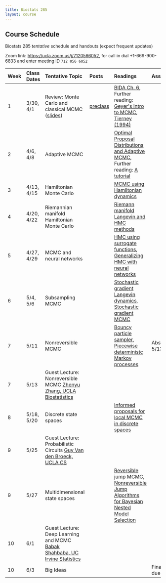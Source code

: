```yaml
---
title: Biostats 285
layout: course
---
```


## Course Schedule

Biostats 285 _tentative_ schedule and handouts (expect frequent updates)

Zoom link: <https://ucla.zoom.us/j/7120566052>, for call in dial +1-669-900-6833 and enter meeting ID `712 056 6052`

| Week | Class Dates | Tentative Topic | Posts | Readings | Assignments
|:-----------|:-----------|:------------|:------------|:------------|:------------|
|  1 | 3/30, 4/1   | Review: Monte Carlo and classical MCMC ([slides](https://ucla-biostats-285.github.io/slides/ABC_Lecture1.pdf)) | [preclass](https://ucla-biostats-285.github.io/biostats285spring2021/2021/03/12/preclass.html) | [BIDA Ch. 6](https://ucla-biostats-285.github.io/reading/BIDA.pdf), Further reading: [Geyer's intro to MCMC](https://ucla-biostats-285.github.io/reading/GeyerIntro.pdf), [Tierney (1994)](https://ucla-biostats-285.github.io/reading/Tierney.pdf)
|  2 | 4/6, 4/8 | Adaptive MCMC | | [Optimal Proposal Distributions and Adaptive MCMC](https://ucla-biostats-285.github.io/reading/AdaptiveMCMC.pdf), Further reading: [A tutorial](https://ucla-biostats-285.github.io/reading/andrieu-thoms.pdf)
|  3 | 4/13, 4/15 | Hamiltonian Monte Carlo | | [MCMC using Hamiltonian dynamics](https://ucla-biostats-285.github.io/reading/Neal2011.pdf)
|  4 | 4/20, 4/22 | Riemannian manifold Hamiltonian Monte Carlo | | [Riemann manifold Langevin and HMC methods](https://ucla-biostats-285.github.io/reading/RMHMC.pdf)
|  5 | 4/27, 4/29   | MCMC and neural networks | | [HMC using surrogate functions](https://ucla-biostats-285.github.io/reading/Zhang2017.pdf), [Generalizing HMC with neural networks](https://ucla-biostats-285.github.io/reading/Levy2018.pdf)
|  6 | 5/4, 5/6  | Subsampling MCMC | | [Stochastic gradient Langevin dynamics](https://ucla-biostats-285.github.io/reading/WellingTeh2011.pdf), [Stochastic gradient MCMC](https://ucla-biostats-285.github.io/reading/sgMCMC.pdf)
|  7 | 5/11 | Nonreversible MCMC | | [Bouncy particle sampler](https://ucla-biostats-285.github.io/reading/BPS.pdf),  [Piecewise deterministc Markov processes](https://ucla-biostats-285.github.io/reading/piecewiseDeterministic.pdf)| Abstract, due 5/13
| 7 | 5/13 | Guest Lecture: Nonreversible MCMC [Zhenyu Zhang, UCLA Biostatistics](https://sites.google.com/view/zhenyuzhang) |||
|  8 | 5/18, 5/20 | Discrete state spaces | | [Informed proposals for local MCMC in discrete spaces](https://ucla-biostats-285.github.io/reading/zanella2020.pdf) |
| 9 | 5/25 | Guest Lecture: Probabilistic Circuits [Guy Van den Broeck, UCLA CS](https://web.cs.ucla.edu/~guyvdb/) |||
|  9 | 5/27   | Multidimensional state spaces | |[Reversible jump MCMC](https://ucla-biostats-285.github.io/reading/reversibleJump.pdf), [Nonreversible Jump Algorithms for Bayesian Nested Model Selection](https://ucla-biostats-285.github.io/reading/nonreversibleJump.pdf)
| 10 | 6/1 | Guest Lecture: Deep Learning and MCMC [Babak Shahbaba, UC Irvine Statistics](https://www.ics.uci.edu/~babaks/) | | |
| 10 | 6/3 | Big Ideas | | |Final project, due 6/3
